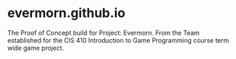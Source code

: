 # evermorn.github.io
The Proof of Concept build for Project: Evermorn. From the Team established for the CIS 410 Introduction to Game Programming course term wide game project.
